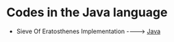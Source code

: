 # Codes in the Java language

 * Sieve Of Eratosthenes Implementation ----> [Java](/Code/Java/SieveOfEratosthenes.java)